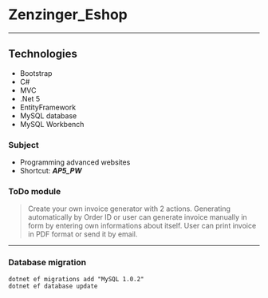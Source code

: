 ﻿# Zenzinger_Eshop
***
## Technologies
* Bootstrap
* C#
* MVC
* .Net 5
* EntityFramework
* MySQL database
* MySQL Workbench
### Subject
* Programming advanced websites
* Shortcut: ***AP5_PW***
### ToDo module
>Create your own invoice generator with 2 actions. Generating automatically
by Order ID or user can generate invoice manually in form by entering own informations
about itself. User can print invoice in PDF format or send it by email.
***
### Database migration
``` 
dotnet ef migrations add "MySQL 1.0.2"
dotnet ef database update
```
